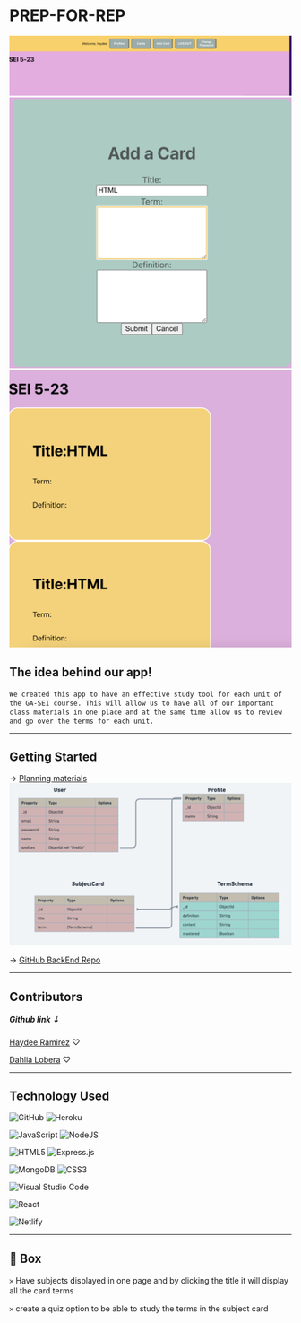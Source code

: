 # PREP-FOR-REP
<img src="./public/nav.png">
<img src="./public/add.png">
<img src="./public/cards.png">

## The idea behind our app!
    We created this app to have an effective study tool for each unit of the GA-SEI course. This will allow us to have all of our important class materials in one place and at the same time allow us to review and go over the terms for each unit.


-----------------

  ## Getting Started 
  → <a href="https://whimsical.com/prepfortherep-MqYXVwA7bg467JHSHsaFDB"> Planning materials </a>
  <img src="./public/ERD.png"> 

 →  <a href="https://github.com/dlobera/prepfortherep-back-end.git">GitHub BackEnd Repo</a>

 ----------
 ##   Contributors   
 ##### Github link ⇣

<a href="https://github.com/haaayd">Haydee Ramirez</a> ♡

<a href="https://github.com/dlobera">Dahlia Lobera</a> ♡

--------


## Technology Used 
![GitHub](https://img.shields.io/badge/github-%23121011.svg?style=for-the-badge&logo=github&logoColor=white)
![Heroku](https://img.shields.io/badge/heroku-%23430098.svg?style=for-the-badge&logo=heroku&logoColor=white)

![JavaScript](https://img.shields.io/badge/javascript-%23323330.svg?style=for-the-badge&logo=javascript&logoColor=%23F7DF1E)
![NodeJS](https://img.shields.io/badge/node.js-6DA55F?style=for-the-badge&logo=node.js&logoColor=white)

![HTML5](https://img.shields.io/badge/html5-%23E34F26.svg?style=for-the-badge&logo=html5&logoColor=white)
![Express.js](https://img.shields.io/badge/express.js-%23404d59.svg?style=for-the-badge&logo=express&logoColor=%2361DAFB)

![MongoDB](https://img.shields.io/badge/MongoDB-%234ea94b.svg?style=for-the-badge&logo=mongodb&logoColor=white)
![CSS3](https://img.shields.io/badge/css3-%231572B6.svg?style=for-the-badge&logo=css3&logoColor=white)


![Visual Studio Code](https://img.shields.io/badge/Visual%20Studio%20Code-0078d7.svg?style=for-the-badge&logo=visual-studio-code&logoColor=white)

![React](https://img.shields.io/badge/react-%2320232a.svg?style=for-the-badge&logo=react&logoColor=%2361DAFB)

![Netlify](https://img.shields.io/badge/netlify-%23000000.svg?style=for-the-badge&logo=netlify&logoColor=#00C7B7)

-------------

## 🧊 Box  
 

𐄂 Have subjects displayed in one page and by clicking the title it will display all the card terms

𐄂 create a quiz option to be able to study the terms in the subject card 







